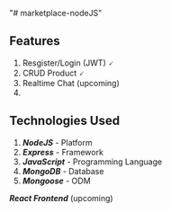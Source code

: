 "# marketplace-nodeJS" 

## Features
1. Resgister/Login (JWT) 🗸
2. CRUD Product 🗸
3. Realtime Chat (upcoming)
4. 


## Technologies Used

1. **_NodeJS_** - Platform
2. **_Express_** - Framework
3. **_JavaScript_** - Programming Language
4. **_MongoDB_** - Database
5. **_Mongoose_** - ODM

**_React Frontend_** (upcoming)